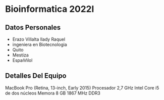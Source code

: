 #  Bioinformatica 2022I
## Datos Personales
- Erazo Villalta Ilady Raquel
- ingeniera en Biotecnologia 
- Quito
- Mestiza
- Españñlol

## Detalles Del Equipo
MacBook Pro (Retina, 13-inch, Early 2015)
Procesador 2,7 GHz Intel Core i5 de dos núcleos
Memora  8 GB 1867 MHz DDR3
